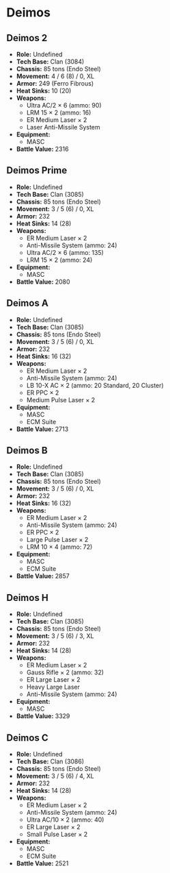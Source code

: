 # Deimos
## Deimos 2
- **Role:** Undefined
- **Tech Base:** Clan (3084)
- **Chassis:** 85 tons (Endo Steel)
- **Movement:** 4 / 6 (8) / 0, XL
- **Armor:** 249 (Ferro Fibrous)
- **Heat Sinks:** 10 (20)
- **Weapons:**
  - Ultra AC/2 × 6 (ammo: 90)
  - LRM 15 × 2 (ammo: 16)
  - ER Medium Laser × 2
  - Laser Anti-Missile System
- **Equipment:**
  - MASC
- **Battle Value:** 2316

## Deimos Prime
- **Role:** Undefined
- **Tech Base:** Clan (3085)
- **Chassis:** 85 tons (Endo Steel)
- **Movement:** 3 / 5 (6) / 0, XL
- **Armor:** 232
- **Heat Sinks:** 14 (28)
- **Weapons:**
  - ER Medium Laser × 2
  - Anti-Missile System (ammo: 24)
  - Ultra AC/2 × 6 (ammo: 135)
  - LRM 15 × 2 (ammo: 24)
- **Equipment:**
  - MASC
- **Battle Value:** 2080

## Deimos A
- **Role:** Undefined
- **Tech Base:** Clan (3085)
- **Chassis:** 85 tons (Endo Steel)
- **Movement:** 3 / 5 (6) / 0, XL
- **Armor:** 232
- **Heat Sinks:** 16 (32)
- **Weapons:**
  - ER Medium Laser × 2
  - Anti-Missile System (ammo: 24)
  - LB 10-X AC × 2 (ammo: 20 Standard, 20 Cluster)
  - ER PPC × 2
  - Medium Pulse Laser × 2
- **Equipment:**
  - MASC
  - ECM Suite
- **Battle Value:** 2713

## Deimos B
- **Role:** Undefined
- **Tech Base:** Clan (3085)
- **Chassis:** 85 tons (Endo Steel)
- **Movement:** 3 / 5 (6) / 0, XL
- **Armor:** 232
- **Heat Sinks:** 16 (32)
- **Weapons:**
  - ER Medium Laser × 2
  - Anti-Missile System (ammo: 24)
  - ER PPC × 2
  - Large Pulse Laser × 2
  - LRM 10 × 4 (ammo: 72)
- **Equipment:**
  - MASC
  - ECM Suite
- **Battle Value:** 2857

## Deimos H
- **Role:** Undefined
- **Tech Base:** Clan (3085)
- **Chassis:** 85 tons (Endo Steel)
- **Movement:** 3 / 5 (6) / 3, XL
- **Armor:** 232
- **Heat Sinks:** 14 (28)
- **Weapons:**
  - ER Medium Laser × 2
  - Gauss Rifle × 2 (ammo: 32)
  - ER Large Laser × 2
  - Heavy Large Laser
  - Anti-Missile System (ammo: 24)
- **Equipment:**
  - MASC
- **Battle Value:** 3329

## Deimos C
- **Role:** Undefined
- **Tech Base:** Clan (3086)
- **Chassis:** 85 tons (Endo Steel)
- **Movement:** 3 / 5 (6) / 4, XL
- **Armor:** 232
- **Heat Sinks:** 14 (28)
- **Weapons:**
  - ER Medium Laser × 2
  - Anti-Missile System (ammo: 24)
  - Ultra AC/10 × 2 (ammo: 40)
  - ER Large Laser × 2
  - Small Pulse Laser × 2
- **Equipment:**
  - MASC
  - ECM Suite
- **Battle Value:** 2521

